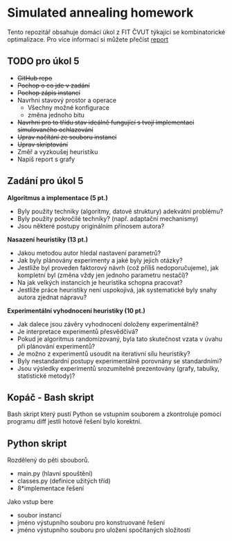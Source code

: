 Simulated annealing homework
============================
Tento repozitář obsahuje domácí úkol z FIT ČVUT týkající se kombinatorické optimalizace.
Pro více informací si můžete přečíst [report](https://github.com/Smidra/KOP-ukol-5/blob/991edc622b694989d8c55758dd5c9cbc882e069c/matlab/report.pdf)

## TODO pro úkol 5
- ~~GitHub repo~~
- ~~Pochop o co jde v zadání~~
- ~~Pochop zápis instancí~~ 
- Navrhni stavový prostor a operace
  - Všechny možné konfigurace
  - změna jednoho bitu  
- ~~Navrhni pro to třídu stav ideálně fungující s tvojí implementací simulovaného ochlazování~~ 
- ~~Uprav načítání ze souboru instancí~~ 
- ~~Uprav skriptování~~ 
- Změř a vyzkoušej heuristiku 
- Napiš report s grafy

## Zadání pro úkol 5
**Algoritmus a implementace (5 pt.)**
  - Byly použity techniky (algoritmy, datové struktury) adekvátní problému?
  - Byly použity pokročilé techniky? (např. adaptační mechanismy)
  - Jsou některé postupy originálním přínosem autora?

**Nasazení heuristiky (13 pt.)** 
- Jakou metodou autor hledal nastavení parametrů?
- Jak byly plánovány experimenty a jaké byly jejich otázky?
- Jestliže byl proveden faktorový návrh (což příliš nedoporučujeme), jak kompletní byl (změna vždy jen jednoho parametru nestačí)?
- Na jak velkých instancích je heuristika schopna pracovat?
- Jestliže práce heuristiky není uspokojivá, jak systematické byly snahy autora zjednat nápravu?

**Experimentální vyhodnocení heuristiky (10 pt.)**
- Jak dalece jsou závěry vyhodnocení doloženy experimentálně?
- Je interpretace experimentů přesvědčivá?
- Pokud je algoritmus randomizovaný, byla tato skutečnost vzata v úvahu při plánování experimentů?
- Je možno z experimentů usoudit na iterativní sílu heuristiky?
- Byly nestandardní postupy experimentálně porovnány se standardními?
- Jsou výsledky experimentů srozumitelně prezentovány (grafy, tabulky, statistické metody)?


## Kopáč - Bash skript
Bash skript který pustí Python se vstupním souborem a zkontroluje pomocí programu diff jestli hotové řešení bylo korektní.

## Python skript
Rozdělený do pěti sbouborů.
 - main.py (hlavní spouštění)
 - classes.py (definice užitých tříd)
 - 8*implementace řešení

Jako vstup bere 
- soubor instancí
- jméno výstupního souboru pro konstruované řešení
- jméno výstupního souboru pro uložení spočítaných složitostí
